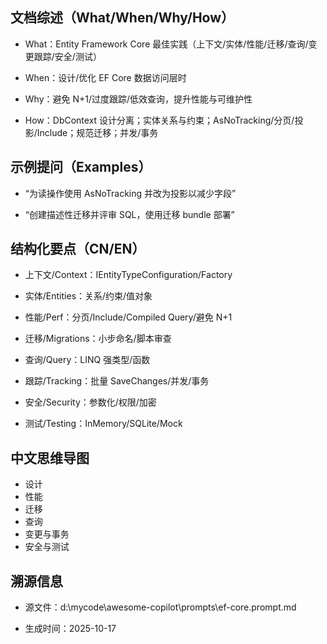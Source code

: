 ## 文档综述（What/When/Why/How）

- What：Entity Framework Core 最佳实践（上下文/实体/性能/迁移/查询/变更跟踪/安全/测试）

- When：设计/优化 EF Core 数据访问层时

- Why：避免 N+1/过度跟踪/低效查询，提升性能与可维护性

- How：DbContext 设计分离；实体关系与约束；AsNoTracking/分页/投影/Include；规范迁移；并发/事务

## 示例提问（Examples）

- “为读操作使用 AsNoTracking 并改为投影以减少字段”

- “创建描述性迁移并评审 SQL，使用迁移 bundle 部署”

## 结构化要点（CN/EN）

- 上下文/Context：IEntityTypeConfiguration/Factory

- 实体/Entities：关系/约束/值对象

- 性能/Perf：分页/Include/Compiled Query/避免 N+1

- 迁移/Migrations：小步命名/脚本审查

- 查询/Query：LINQ 强类型/函数

- 跟踪/Tracking：批量 SaveChanges/并发/事务

- 安全/Security：参数化/权限/加密

- 测试/Testing：InMemory/SQLite/Mock

## 中文思维导图

- 设计
- 性能
- 迁移
- 查询
- 变更与事务
- 安全与测试

## 溯源信息

- 源文件：d:\mycode\awesome-copilot\prompts\ef-core.prompt.md

- 生成时间：2025-10-17
